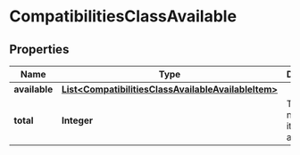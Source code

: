 
# CompatibilitiesClassAvailable

## Properties
Name | Type | Description | Notes
------------ | ------------- | ------------- | -------------
**available** | [**List&lt;CompatibilitiesClassAvailableAvailableItem&gt;**](CompatibilitiesClassAvailableAvailableItem.md) |  |  [optional]
**total** | **Integer** | Total number of items available. |  [optional]



